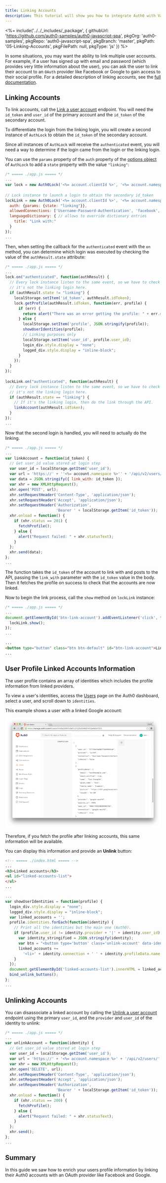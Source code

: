 ```yaml
---
title: Linking Accounts
description: This tutorial will show you how to integrate Auth0 with VanillaJS to link accounts.
---
```


<%= include('../../_includes/_package', {
  githubUrl: 'https://github.com/auth0-samples/auth0-javascript-spa',
  pkgOrg: 'auth0-samples',
  pkgRepo: 'auth0-javascript-spa',
  pkgBranch: 'master',
  pkgPath: '05-Linking-Accounts',
  pkgFilePath: null,
  pkgType: 'js'
}) %>

In some situations, you may want the ability to link multiple user accounts. For example, if a user has signed up with email and password (which provides very little information about the user), you can ask the user to link their account to an `OAuth` provider like Facebook or Google to gain access to their social profile. For a detailed description of linking accounts, see the [full documentation](https://auth0.com/docs/link-accounts).

## Linking Accounts

To link accounts, call the [Link a user account](/api/management/v2#!/Users/post_identities) endpoint. You will need the `id_token` and `user_id` of the primary account and the `id_token` of the secondary account.

To differentiate the login from the linking login, you will create a second instance of `AuthLock` to obtain the `id_token` of the secondary account.

Since all instances of `AuthLock` will receive the `authenticated` event, you will need a way to determine if the login came from the login or the linking login.

You can use the `params` property of the `auth` property of the [options object](https://github.com/auth0/lock#authentication-options) of `AuthLock` to add a `state` property with the value `"linking"`:

```javascript
/* ===== ./app.js ===== */
...
var lock = new Auth0Lock('<%= account.clientId %>', '<%= account.namespace %>');

// Lock instance to launch a login to obtain the secondary id_token
lockLink = new Auth0Lock('<%= account.clientId %>', '<%= account.namespace %>', {
  auth: {params: {state: "linking"}},
  allowedConnections: ['Username-Password-Authentication', 'facebook', 'google-oauth2'],
  languageDictionary: { // allows to override dictionary entries
    title: "Link with:"
  }
});
...
```

Then, when setting the callback for the `authenticated` event with the `on` method, you can determine which login was executed by checking the value of the `authResult.state` attribute:

```javascript
/* ===== ./app.js ===== */
...
lock.on("authenticated", function(authResult) {
  // Every lock instance listen to the same event, so we have to check if
  // it's not the linking login here.
  if (authResult.state != "linking") {
    localStorage.setItem('id_token', authResult.idToken);
    lock.getProfile(authResult.idToken, function(err, profile) {
      if (err) {
        return alert("There was an error getting the profile: " + err.message);
      } else {
        localStorage.setItem('profile', JSON.stringify(profile));
        showUserIdentities(profile);
        // Linking purposes only
        localStorage.setItem('user_id', profile.user_id);
        login_div.style.display = "none";
        logged_div.style.display = "inline-block";
      }
    });
  }
});

lockLink.on("authenticated", function(authResult) {
  // Every lock instance listen to the same event, so we have to check if
  // it's not the linking login here.
  if (authResult.state == "linking") {
    // If it's the linking login, then do the link through the API.
    linkAccount(authResult.idToken);
  }
});
...
```

Now that the second login is handled, you will need to actually do the linking.

```javascript
/* ===== ./app.js ===== */
...
var linkAccount = function(id_token) {
  // Get user_id value stored at login step
  var user_id = localStorage.getItem('user_id');
  var url = 'https://' + ''<%= account.namespace %>'' + '/api/v2/users/' + user_id + '/identities';
  var data = JSON.stringify({ link_with: id_token });
  var xhr = new XMLHttpRequest();
  xhr.open('POST', url);
  xhr.setRequestHeader('Content-Type', 'application/json');
  xhr.setRequestHeader('Accept', 'application/json');
  xhr.setRequestHeader('Authorization',
                       'Bearer ' + localStorage.getItem('id_token'));
  xhr.onload = function() {
    if (xhr.status == 201) {
      fetchProfile();
    } else {
      alert("Request failed: " + xhr.statusText);
    }
  };
  xhr.send(data);
};
...
```

The function takes the `id_token` of the account to link with and posts to the API, passing the `link_with` parameter with the `id_token` value in the body. Then it fetches the profile on success to check that the accounts are now linked.

Now to begin the link process, call the `show` method on `lockLink` instance:

```javascript
/* ===== ./app.js ===== */
...
document.getElementById('btn-link-account').addEventListener('click', function() {
  lockLink.show();
});
...
```

```html
...
<button type="button" class="btn btn-default" id="btn-link-account">Link Account</button>
...
```

## User Profile Linked Accounts Information

The user profile contains an array of identities which includes the profile information from linked providers.

To view a user's identities, access the [Users](${uiURL}/#/users) page on the Auth0 dashboard, select a user, and scroll down to `identities`.

This example shows a user with a linked Google account:

![User identities](/media/articles/users/user-identities-linked.png)

Therefore, if you fetch the profile after linking accounts, this same information will be available.

You can display this information and provide an **Unlink** button:

```html
<!-- ===== ./index.html ===== -->
...
<h3>Linked accounts</h3>
<ul id="linked-accounts-list">
</ul>
...
```

```javascript
...
var showUserIdentities = function(profile) {
  login_div.style.display = "none";
  logged_div.style.display = "inline-block";
  var linked_accounts = '';
  profile.identities.forEach(function(identity) {
    // Print all the identities but the main one (Auth0).
    if (profile.user_id != identity.provider + '|' + identity.user_id) {
      var identity_stringified = JSON.stringify(identity);
      var btn = "<button type='button' class='unlink-account' data-identity='" + identity_stringified + "'>Unlink</button>";
      linked_accounts +=
        '<li>' + identity.connection + ' ' + identity.profileData.name + ' ' + btn + '</li>';
    }
  });
  document.getElementById('linked-accounts-list').innerHTML = linked_accounts;
  bind_unlink_buttons();
};
...
```

## Unlinking Accounts

You can disassociate a linked account by calling the [Unlink a user account](/api/management/v2#!/Users/delete_provider_by_user_id) endpoint using the primary `user_id`, and the `provider` and `user_id` of the identity to unlink:

```javascript
/* ===== ./app.js ===== */
...
var unlinkAccount = function(identity) {
  // Get user_id value stored at login step
  var user_id = localStorage.getItem('user_id');
  var url = 'https://' + '<%= account.namespace %>' + '/api/v2/users/' + user_id + '/identities/' + identity.provider + '/' + identity.user_id;
  var xhr = new XMLHttpRequest();
  xhr.open('DELETE', url);
  xhr.setRequestHeader('Content-Type', 'application/json');
  xhr.setRequestHeader('Accept', 'application/json');
  xhr.setRequestHeader('Authorization',
                       'Bearer ' + localStorage.getItem('id_token'));
  xhr.onload = function() {
    if (xhr.status == 200) {
      fetchProfile();
    } else {
      alert("Request failed: " + xhr.statusText);
    }
  };
  xhr.send();
};
...
```

## Summary

In this guide we saw how to enrich your users profile information by linking their Auth0 accounts with an OAuth provider like Facebook and Google.
